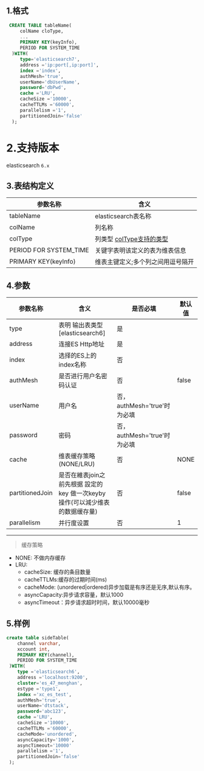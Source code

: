 ## 1.格式

```sql
 CREATE TABLE tableName(
     colName cloType,
     ...
     PRIMARY KEY(keyInfo),
     PERIOD FOR SYSTEM_TIME
  )WITH(
     type='elasticsearch7',
     address ='ip:port[,ip:port]',
     index ='index',
     authMesh='true',
     userName='dbUserName',
     password='dbPwd',
     cache ='LRU',
     cacheSize ='10000',
     cacheTTLMs ='60000',
     parallelism ='1',
     partitionedJoin='false'
  );
```

# 2.支持版本

 elasticsearch `6.x`
 
## 3.表结构定义
  
|参数名称|含义|
|----|---|
| tableName | elasticsearch表名称|
| colName | 列名称|
| colType | 列类型 [colType支持的类型](../colType.md)|
| PERIOD FOR SYSTEM_TIME | 关键字表明该定义的表为维表信息|
| PRIMARY KEY(keyInfo) | 维表主键定义;多个列之间用逗号隔开|
 
## 4.参数

|参数名称|含义|是否必填|默认值|
|---|---|---|---|
|type|表明 输出表类型[elasticsearch6]|是||
|address | 连接ES Http地址|是||
|index | 选择的ES上的index名称|否||
|authMesh | 是否进行用户名密码认证 | 否 | false|
|userName | 用户名 | 否，authMesh='true'时为必填 ||
|password | 密码 | 否，authMesh='true'时为必填 ||
|cache | 维表缓存策略(NONE/LRU)|否|NONE|
|partitionedJoin | 是否在維表join之前先根据 設定的key 做一次keyby操作(可以減少维表的数据缓存量)|否|false|
|parallelism | 并行度设置|否|1|
  
----------
> 缓存策略
* NONE: 不做内存缓存
* LRU:
    * cacheSize: 缓存的条目数量
    * cacheTTLMs:缓存的过期时间(ms)
    * cacheMode: (unordered|ordered)异步加载是有序还是无序,默认有序。
    * asyncCapacity:异步请求容量，默认1000
    * asyncTimeout：异步请求超时时间，默认10000毫秒

## 5.样例

```sql
create table sideTable(
    channel varchar,
    xccount int,
    PRIMARY KEY(channel),
    PERIOD FOR SYSTEM_TIME
 )WITH(
    type ='elasticsearch6',
    address ='localhost:9200',
    cluster='es_47_menghan',
    estype ='type1',
    index ='xc_es_test',
    authMesh='true',
    userName='dtstack',
    password='abc123',
    cache ='LRU',
    cacheSize ='10000',
    cacheTTLMs ='60000',
    cacheMode='unordered',
    asyncCapacity='1000',
    asyncTimeout='10000'
    parallelism ='1',
    partitionedJoin='false'
 );
```


